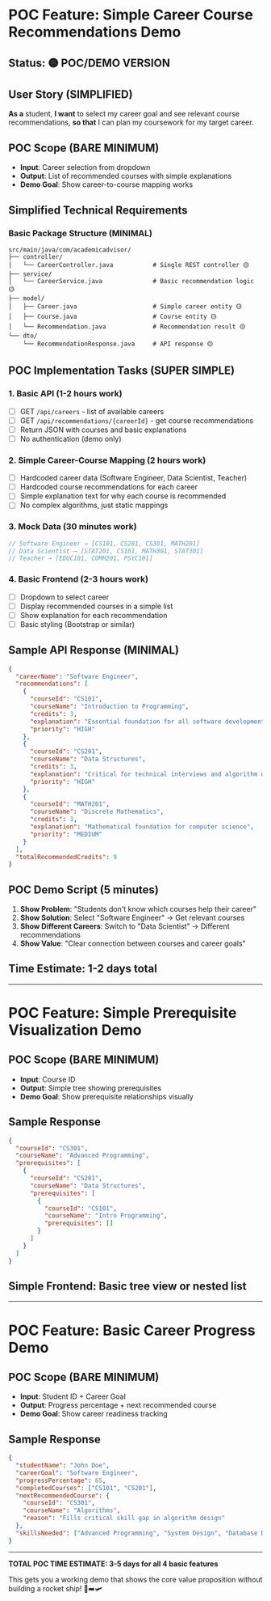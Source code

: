 # POC Feature: Simple Career Course Recommendations Demo

## Status: 🟡 POC/DEMO VERSION

## User Story (SIMPLIFIED)
**As a** student,
**I want** to select my career goal and see relevant course recommendations,
**so that** I can plan my coursework for my target career.

## POC Scope (BARE MINIMUM)
- **Input**: Career selection from dropdown
- **Output**: List of recommended courses with simple explanations
- **Demo Goal**: Show career-to-course mapping works

## Simplified Technical Requirements

### Basic Package Structure (MINIMAL)
```
src/main/java/com/academicadvisor/
├── controller/
│   └── CareerController.java           # Single REST controller 🟡
├── service/
│   └── CareerService.java              # Basic recommendation logic 🟡
├── model/
│   ├── Career.java                     # Simple career entity 🟡
│   ├── Course.java                     # Course entity 🟡
│   └── Recommendation.java             # Recommendation result 🟡
└── dto/
    └── RecommendationResponse.java     # API response 🟡
```

## POC Implementation Tasks (SUPER SIMPLE)

### 1. Basic API (1-2 hours work)
- [ ] GET `/api/careers` - list of available careers
- [ ] GET `/api/recommendations/{careerId}` - get course recommendations
- [ ] Return JSON with courses and basic explanations
- [ ] No authentication (demo only)

### 2. Simple Career-Course Mapping (2 hours work)
- [ ] Hardcoded career data (Software Engineer, Data Scientist, Teacher)
- [ ] Hardcoded course recommendations for each career
- [ ] Simple explanation text for why each course is recommended
- [ ] No complex algorithms, just static mappings

### 3. Mock Data (30 minutes work)
```java
// Software Engineer → [CS101, CS201, CS301, MATH201]
// Data Scientist → [STAT201, CS101, MATH301, STAT301] 
// Teacher → [EDUC101, COMM201, PSYC101]
```

### 4. Basic Frontend (2-3 hours work)
- [ ] Dropdown to select career
- [ ] Display recommended courses in a simple list
- [ ] Show explanation for each recommendation
- [ ] Basic styling (Bootstrap or similar)

## Sample API Response (MINIMAL)
```json
{
  "careerName": "Software Engineer",
  "recommendations": [
    {
      "courseId": "CS101",
      "courseName": "Introduction to Programming",
      "credits": 3,
      "explanation": "Essential foundation for all software development",
      "priority": "HIGH"
    },
    {
      "courseId": "CS201", 
      "courseName": "Data Structures",
      "credits": 3,
      "explanation": "Critical for technical interviews and algorithm design",
      "priority": "HIGH"
    },
    {
      "courseId": "MATH201",
      "courseName": "Discrete Mathematics", 
      "credits": 3,
      "explanation": "Mathematical foundation for computer science",
      "priority": "MEDIUM"
    }
  ],
  "totalRecommendedCredits": 9
}
```

## POC Demo Script (5 minutes)
1. **Show Problem**: "Students don't know which courses help their career"
2. **Show Solution**: Select "Software Engineer" → Get relevant courses
3. **Show Different Careers**: Switch to "Data Scientist" → Different recommendations
4. **Show Value**: "Clear connection between courses and career goals"

## Time Estimate: 1-2 days total

---

# POC Feature: Simple Prerequisite Visualization Demo  

## POC Scope (BARE MINIMUM)
- **Input**: Course ID
- **Output**: Simple tree showing prerequisites
- **Demo Goal**: Show prerequisite relationships visually

## Sample Response
```json
{
  "courseId": "CS301",
  "courseName": "Advanced Programming",
  "prerequisites": [
    {
      "courseId": "CS201",
      "courseName": "Data Structures", 
      "prerequisites": [
        {
          "courseId": "CS101",
          "courseName": "Intro Programming",
          "prerequisites": []
        }
      ]
    }
  ]
}
```

## Simple Frontend: Basic tree view or nested list

---

# POC Feature: Basic Career Progress Demo

## POC Scope (BARE MINIMUM) 
- **Input**: Student ID + Career Goal
- **Output**: Progress percentage + next recommended course
- **Demo Goal**: Show career readiness tracking

## Sample Response
```json
{
  "studentName": "John Doe",
  "careerGoal": "Software Engineer", 
  "progressPercentage": 65,
  "completedCourses": ["CS101", "CS201"],
  "nextRecommendedCourse": {
    "courseId": "CS301",
    "courseName": "Algorithms",
    "reason": "Fills critical skill gap in algorithm design"
  },
  "skillsNeeded": ["Advanced Programming", "System Design", "Database Design"]
}
```

---

**TOTAL POC TIME ESTIMATE: 3-5 days for all 4 basic features**

This gets you a working demo that shows the core value proposition without building a rocket ship! 🚀➡️🛩️
